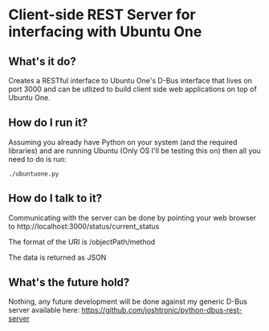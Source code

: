 # Client-side REST Server for interfacing with Ubuntu One

## What's it do?

Creates a RESTful interface to Ubuntu One's D-Bus interface that lives on port 3000 and can be utlized to build client side web applications on top of Ubuntu One.

## How do I run it?

Assuming you already have Python on your system (and the required libraries) and are running Ubuntu (Only OS I'll be testing this on) then all you need to do is run:

	./ubuntuone.py

## How do I talk to it?

Communicating with the server can be done by pointing your web browser to http://localhost:3000/status/current_status

The format of the URI is /objectPath/method

The data is returned as JSON

## What's the future hold?

Nothing, any future development will be done against my generic D-Bus server available here: https://github.com/joshtronic/python-dbus-rest-server